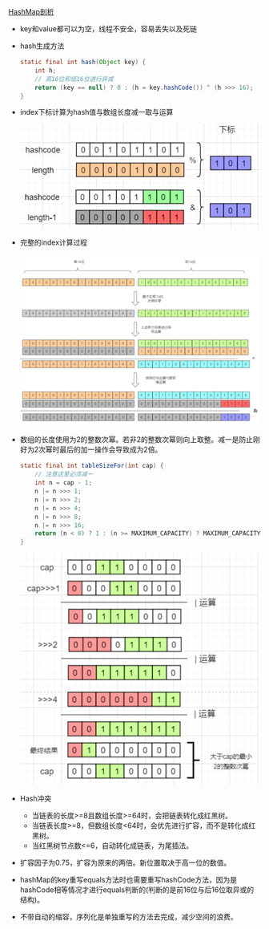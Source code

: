 [HashMap剖析](https://mp.weixin.qq.com/s/8lIcCBGzWL0L3yIv4OgfDg)

- key和value都可以为空，线程不安全，容易丢失以及死链

- hash生成方法

  ```java
  static final int hash(Object key) {
      int h;
      // 高16位和低16位进行异或
      return (key == null) ? 0 : (h = key.hashCode()) ^ (h >>> 16);
  }
  ```

- index下标计算为hash值与数组长度减一取与运算

  ![HashMapIndex](../../images/calculate/hashmap_index.png)

- 完整的index计算过程

  ![HashMapIndex](../../images/calculate/hashmap_compute_index.png)

- 数组的长度使用为2的整数次幂。若非2的整数次幂则向上取整。减一是防止刚好为2次幂时最后的加一操作会导致成为2倍。

  ```java
  static final int tableSizeFor(int cap) {
      // 注意这里必须减一
      int n = cap - 1;
      n |= n >>> 1;
      n |= n >>> 2;
      n |= n >>> 4;
      n |= n >>> 8;
      n |= n >>> 16;
      return (n < 0) ? 1 : (n >= MAXIMUM_CAPACITY) ? MAXIMUM_CAPACITY : n + 1;
  }
  ```

  ![HashMapIndex](../../images/calculate/hashmap_init_capacity.png)

- Hash冲突
  - 当链表的长度>=8且数组长度>=64时，会把链表转化成红黑树。
  - 当链表长度>=8，但数组长度<64时，会优先进行扩容，而不是转化成红黑树。
  - 当红黑树节点数<=6，自动转化成链表，为尾插法。
  
- 扩容因子为0.75，扩容为原来的两倍。新位置取决于高一位的数值。

- hashMap的key重写equals方法时也需要重写hashCode方法，因为是hashCode相等情况才进行equals判断的(判断的是前16位与后16位取异或的结构)。

- 不带自动的缩容，序列化是单独重写的方法去完成，减少空间的浪费。